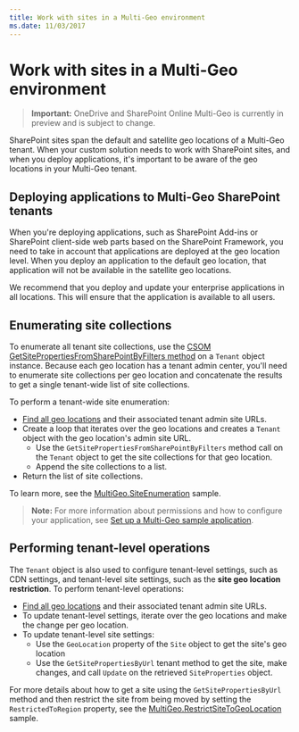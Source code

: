 ```yaml
---
title: Work with sites in a Multi-Geo environment
ms.date: 11/03/2017
---
```

# Work with sites in a Multi-Geo environment

> **Important:** OneDrive and SharePoint Online Multi-Geo is currently in preview and is subject to change.

SharePoint sites span the default and satellite geo locations of a Multi-Geo tenant. When your custom solution needs to work with SharePoint sites, and when you deploy applications, it's important to be aware of the geo locations in your Multi-Geo tenant. 

## Deploying applications to Multi-Geo SharePoint tenants
When you're deploying applications, such as SharePoint Add-ins or SharePoint client-side web parts based on the SharePoint Framework, you need to take in account that applications are deployed at the geo location level. When you deploy an application to the default geo location, that application will not be available in the satellite geo locations.

We recommend that you deploy and update your enterprise applications in all locations. This will ensure that the application is available to all users.


## Enumerating site collections
To enumerate all tenant site collections, use the [CSOM GetSitePropertiesFromSharePointByFilters method](https://msdn.microsoft.com/en-us/library/microsoft.online.sharepoint.tenantadministration.tenant.getsitepropertiesfromsharepointbyfilters.aspx) on a `Tenant` object instance. Because each geo location has a tenant admin center,  you'll need to enumerate site collections per geo location and concatenate the results to get a single tenant-wide list of site collections.

To perform a tenant-wide site enumeration:

- [Find all geo locations](multigeo-discovery.md) and their associated tenant admin site URLs.
- Create a loop that iterates over the geo locations and creates a `Tenant` object with the geo location's admin site URL.
	- Use the `GetSitePropertiesFromSharePointByFilters` method call on the `Tenant` object to get the site collections for that geo location.
	- Append the site collections to a list.
- Return the list of site collections.

To learn more, see the [MultiGeo.SiteEnumeration](https://github.com/SharePoint/PnP/tree/dev/Samples/MultiGeo.SiteEnumeration) sample.

>**Note:** For more information about permissions and how to configure your application, see [Set up a Multi-Geo sample application](multigeo-sampleapplicationsetup.md).

## Performing tenant-level operations
The `Tenant` object is also used to configure tenant-level settings, such as CDN settings, and tenant-level site settings, such as the **site geo location restriction**. To perform tenant-level operations:

- [Find all geo locations](multigeo-discovery.md) and their associated tenant admin site URLs.
- To update tenant-level settings, iterate over the geo locations and make the change per geo location.
- To update tenant-level site settings: 
	- Use the `GeoLocation` property of the `Site` object to get the site's geo location 
	- Use the `GetSitePropertiesByUrl` tenant method to get the site, make changes, and call `Update` on the retrieved `SiteProperties` object.

For more details about how to get a site using the `GetSitePropertiesByUrl` method and then restrict the site from being moved by setting the `RestrictedToRegion` property, see the [MultiGeo.RestrictSiteToGeoLocation](https://github.com/SharePoint/PnP/tree/dev/Samples/MultiGeo.RestrictSiteToGeoLocation) sample. 


